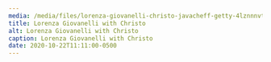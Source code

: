 ```yaml
---
media: /media/files/lorenza-giovanelli-christo-javacheff-getty-4lznnnvteial.jpg
title: Lorenza Giovanelli with Christo
alt: Lorenza Giovanelli with Christo
caption: Lorenza Giovanelli with Christo
date: 2020-10-22T11:11:00-0500
---
```

